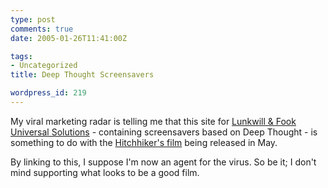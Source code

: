 ```yaml
---
type: post
comments: true
date: 2005-01-26T11:41:00Z

tags:
- Uncategorized
title: Deep Thought Screensavers

wordpress_id: 219
---
```


My viral marketing radar is telling me that this site for [Lunkwill & Fook Universal Solutions](http://www.lunkwillfook.com/) - containing screensavers based on Deep Thought - is something to do with the [Hitchhiker's film](http://hitchhikers.movies.go.com/) being released in May. 



	

By linking to this, I suppose I'm now an agent for the virus. So be it; I don't mind supporting what looks to be a good film. 
